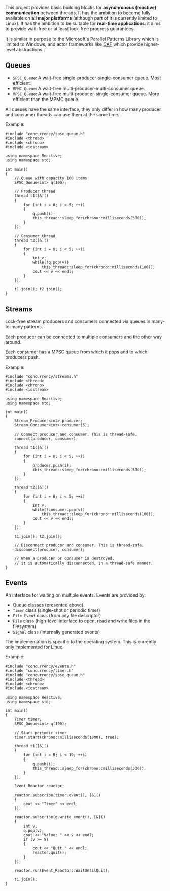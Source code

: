 This project provides basic building blocks for **asynchronous (reactive) communication** between threads. It has the ambition to become fully available on **all major platforms** (although part of it is currently limited to Linux). It has the ambition to be suitable for **real-time applications**: it aims to provide wait-free or at least lock-free progress guarantees.

It is similar in purpose to the Microsoft's Parallel Patterns Library which is limited to Windows, and actor frameworks like [CAF](https://actor-framework.org/) which provide higher-level abstractions.

## Queues

- `SPSC_Queue`: A wait-free single-producer-single-consumer queue. Most efficient.
- `MPMC_Queue`: A wait-free multi-producer-multi-consumer queue.
- `MPSC_Queue`: A wait-free multi-producer-single-consumer queue. More efficient than the MPMC queue.

All queues have the same interface, they only differ in how many producer and consumer threads can use them at the same time.

Example:

    #include "concurrency/spsc_queue.h"
    #include <thread>
    #include <chrono>
    #include <iostream>

    using namespace Reactive;
    using namespace std;

    int main()
    {
        // Queue with capacity 100 items
        SPSC_Queue<int> q(100);

        // Producer thread
        thread t1([&]()
        {
            for (int i = 0; i < 5; ++i)
            {
                q.push(i);
                this_thread::sleep_for(chrono::milliseconds(500));
            }
        });

        // Consumer thread
        thread t2([&]()
        {
            for (int i = 0; i < 5; ++i)
            {
                int v;
                while(!q.pop(v))
                    this_thread::sleep_for(chrono::milliseconds(100));
                cout << v << endl;
            }
        });

        t1.join(); t2.join();
    }

## Streams

Lock-free stream producers and consumers connected via queues in many-to-many patterns.

Each producer can be connected to multiple consumers and the other way around.

Each consumer has a MPSC queue from which it pops and to which producers push.

Example:

    #include "concurrency/streams.h"
    #include <thread>
    #include <chrono>
    #include <iostream>

    using namespace Reactive;
    using namespace std;

    int main()
    {
        Stream_Producer<int> producer;
        Stream_Consumer<int> consumer(5);

        // Connect producer and consumer. This is thread-safe.
        connect(producer, consumer);

        thread t1([&]()
        {
            for (int i = 0; i < 5; ++i)
            {
                producer.push(i);
                this_thread::sleep_for(chrono::milliseconds(500));
            }
        });

        thread t2([&]()
        {
            for (int i = 0; i < 5; ++i)
            {
                int v;
                while(!consumer.pop(v))
                    this_thread::sleep_for(chrono::milliseconds(100));
                cout << v << endl;
            }
        });

        t1.join(); t2.join();

        // Disconnect producer and consumer. This is thread-safe.
        disconnect(producer, consumer);

        // When a producer or consumer is destroyed,
        // it is automatically disconnected, in a thread-safe manner.
    }

## Events

An interface for waiting on multiple events. Events are provided by:

- Queue classes (presented above)
- `Timer` class (single-shot or periodic timer)
- `File_Event` class (from any file descriptor)
- `File` class (high-level interface to open, read and write files in the filesystem)
- `Signal` class (internally generated events)

The implementation is specific to the operating system. This is currently only implemented for Linux.

Example:

    #include "concurrency/events.h"
    #include "concurrency/timer.h"
    #include "concurrency/spsc_queue.h"
    #include <thread>
    #include <chrono>
    #include <iostream>

    using namespace Reactive;
    using namespace std;

    int main()
    {
        Timer timer;
        SPSC_Queue<int> q(100);

        // Start periodic timer
        timer.start(chrono::milliseconds(1000), true);

        thread t1([&]()
        {
            for (int i = 0; i < 10; ++i)
            {
                q.push(i);
                this_thread::sleep_for(chrono::milliseconds(300));
            }
        });

        Event_Reactor reactor;

        reactor.subscribe(timer.event(), [&]()
        {
            cout << "Timer" << endl;
        });

        reactor.subscribe(q.write_event(), [&]()
        {
            int v;
            q.pop(v);
            cout << "Value: " << v << endl;
            if (v >= 9)
            {
                cout << "Quit." << endl;
                reactor.quit();
            }
        });

        reactor.run(Event_Reactor::WaitUntilQuit);

        t1.join();
    }
